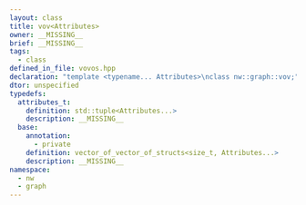 ```yaml
---
layout: class
title: vov<Attributes>
owner: __MISSING__
brief: __MISSING__
tags:
  - class
defined_in_file: vovos.hpp
declaration: "template <typename... Attributes>\nclass nw::graph::vov;"
dtor: unspecified
typedefs:
  attributes_t:
    definition: std::tuple<Attributes...>
    description: __MISSING__
  base:
    annotation:
      - private
    definition: vector_of_vector_of_structs<size_t, Attributes...>
    description: __MISSING__
namespace:
  - nw
  - graph
---
```


```{index}  vov<Attributes>
```

